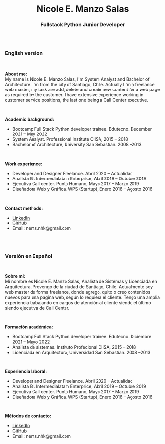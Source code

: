 <!-- Title --->
<h1 align="center">Nicole E. Manzo Salas</h1>
<h3 align="center">Fullstack Python Junior Developer</h3>
<br><br>
<h3>English version</h3>
<br>
<!-- Body -->
<p><strong>About me:</strong>
  <br>My name is  Nicole E. Manzo Salas, I'm  System Analyst and Bachelor of Architecture. I'm from the city of Santiago, Chile. Actually I 'm a freelance web master, my task are add, delete and create new content for a web page as required by the customer.
I have extensive experience working in customer service positions, the last one being a Call Center executive.</p>
<br>
<p><strong>Academic background:</strong>
  <ul>
    <li>Bootcamp Full Stack Python developer trainee. Edutecno. December 2021 – May 2022</li>
    <li>System Analyst. Professional Institute CIISA, 2015 – 2018</li>
    <li>Bachelor of Architecture, University San Sebastían. 2008 –2013</li>
  </ul>
</p>
<br>
<p><strong>Work experience:</strong>
  <ul>
    <li>Developer and Designer Freelance. Abril 2020 – Actualidad</li>
    <li>Analista BI. Intermedialatam Enterprice, Abril 2019 – Octubre 2019</li>
    <li>Ejecutiva Call center. Punto Humano, Mayo 2017 – Marzo 2019</li>
    <li>Diseñadora Web y Gráfica. WPS (Startup), Enero 2016 – Agosto 2016</li>
  </ul>
</p>
<br>
<p><strong>Contact methods:</strong>
  <ul>
    <li><a href="https://www.linkedin.com/in/nicole-elizabeth-manzo-salas-1b3233158/">LinkedIn</a></li>
    <li><a href="https://github.com/AoiMiki">GitHub</a></li>
    <li>Email: nems.nhk@gmail.com</li>
  </ul>
</p>
<br><br>
<!-- Title --->
<h3>Versión en Español</h3>
<br>
<!-- Body -->
<p><strong>Sobre mi:</strong>
  <br>Mi nombre es Nicole E. Manzo Salas, Analista de Sistemas y Licenciada en Arquitectura. Provengo de la ciudad de Santiago, Chile.
Actualmente soy web master de forma freelance, donde agrego, quito o creo contenidos nuevos para una pagina web, según lo requiera el cliente.
Tengo una amplia experiencia trabajando en cargos de atención al cliente siendo el último siendo ejecutiva de Call Center.</p>
<br>
<p><strong>Formación académica:</strong>
  <ul>
    <li>Bootcamp Full Stack Python developer trainee. Edutecno. Diciembre 2021 – Mayo 2022</li>
    <li>Analista de sistemas. Instituto Profecional CIISA, 2015 – 2018</li>
    <li>Licenciada en Arquitectura, Universidad San Sebastían. 2008 –2013</li>
  </ul>
</p>
<br>
<p><strong>Experiencia laboral:</strong>
  <ul>
    <li>Developer and Designer Freelance. Abril 2020 – Actualidad</li>
    <li>Analista BI. Intermedialatam Enterprice, Abril 2019 – Octubre 2019</li>
    <li>Ejecutiva Call center. Punto Humano, Mayo 2017 – Marzo 2019</li>
    <li>Diseñadora Web y Gráfica. WPS (Startup), Enero 2016 – Agosto 2016</li>
  </ul>
</p>
<br>
<p><strong>Métodos de contacto:</strong>
  <ul>
    <li><a href="https://www.linkedin.com/in/nicole-elizabeth-manzo-salas-1b3233158/">LinkedIn</a></li>
    <li><a href="https://github.com/AoiMiki">GitHub</a></li>
    <li>Email: nems.nhk@gmail.com</li>
  </ul>
</p>

<!--
**AoiMiki/AoiMiki** is a ✨ _special_ ✨ repository because its `README.md` (this file) appears on your GitHub profile.

Here are some ideas to get you started:

- 🔭 I’m currently working on ...
- 🌱 I’m currently learning ...
- 👯 I’m looking to collaborate on ...
- 🤔 I’m looking for help with ...
- 💬 Ask me about ...
- 📫 How to reach me: ...
- 😄 Pronouns: ...
- ⚡ Fun fact: ...
-->
